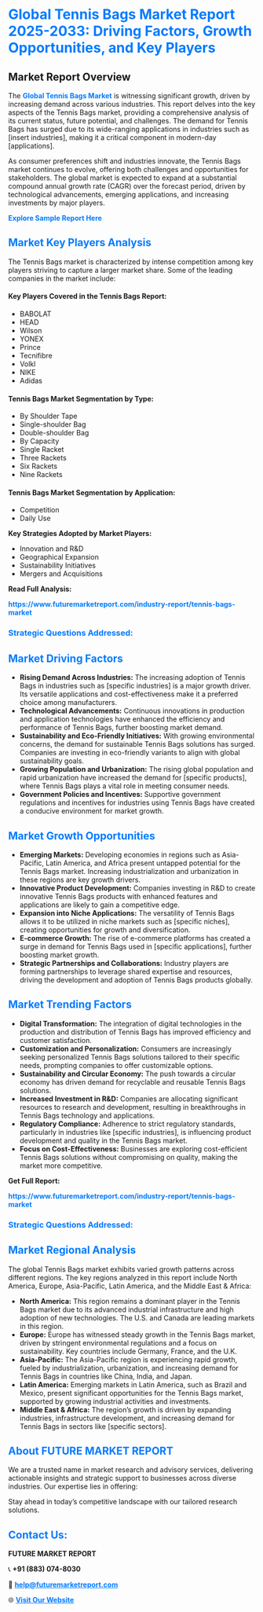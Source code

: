 <h1 style="color: #007BFF;">Global Tennis Bags Market Report 2025-2033: Driving Factors, Growth Opportunities, and Key Players</h1>

<section id="overview">
<h2>Market Report Overview</h2>
<p>The <a href="https://www.futuremarketreport.com/industry-report/tennis-bags-market" style="color: #007BFF; text-decoration: none;"><strong>Global Tennis Bags Market</strong></a> is witnessing significant growth, driven by increasing demand across various industries. This report delves into the key aspects of the Tennis Bags market, providing a comprehensive analysis of its current status, future potential, and challenges. The demand for Tennis Bags has surged due to its wide-ranging applications in industries such as [insert industries], making it a critical component in modern-day [applications].</p>
<p>As consumer preferences shift and industries innovate, the Tennis Bags market continues to evolve, offering both challenges and opportunities for stakeholders. The global market is expected to expand at a substantial compound annual growth rate (CAGR) over the forecast period, driven by technological advancements, emerging applications, and increasing investments by major players.</p>
</section>

<section id="overview">
<p><a href="https://www.futuremarketreport.com/request-sample/reportId=107082" style="color: #007BFF; text-decoration: none;"><strong>Explore Sample Report Here</strong></a></p>
</section>

<section id="key-players">
<h2 style="color: #007BFF;">Market Key Players Analysis</h2>
<p>The Tennis Bags market is characterized by intense competition among key players striving to capture a larger market share. Some of the leading companies in the market include:</p>
<h4>Key Players Covered in the Tennis Bags Report:</h4>
<ul><li>BABOLAT</li><li>HEAD</li><li>Wilson</li><li>YONEX</li><li>Prince</li><li>Tecnifibre</li><li>Volkl</li><li>NIKE</li><li>Adidas</li></ul>
<h4>Tennis Bags Market Segmentation by Type:</h4>
<ul><li>By Shoulder Tape</li><li>Single-shoulder Bag</li><li>Double-shoulder Bag</li><li>By Capacity</li><li>Single Racket</li><li>Three Rackets</li><li>Six Rackets</li><li>Nine Rackets</li></ul>

<h4>Tennis Bags Market Segmentation by Application:</h4>
<ul><li>Competition</li><li>Daily Use</li></ul>
<p><strong>Key Strategies Adopted by Market Players:</strong></p>
<ul>
<li>Innovation and R&D</li>
<li>Geographical Expansion</li>
<li>Sustainability Initiatives</li>
<li>Mergers and Acquisitions</li>
</ul>
</section>

<section>
<p><strong>Read Full Analysis: </strong></p><a href="https://www.futuremarketreport.com/industry-report/tennis-bags-market" style="color: #007BFF; text-decoration: none;"><strong>https://www.futuremarketreport.com/industry-report/tennis-bags-market</strong></a>
<h3 style="color: #007BFF;">Strategic Questions Addressed:</h3>
</section>

<section id="driving-factors">
<h2 style="color: #007BFF;">Market Driving Factors</h2>
<ul>
<li><strong>Rising Demand Across Industries:</strong> The increasing adoption of Tennis Bags in industries such as [specific industries] is a major growth driver. Its versatile applications and cost-effectiveness make it a preferred choice among manufacturers.</li>
<li><strong>Technological Advancements:</strong> Continuous innovations in production and application technologies have enhanced the efficiency and performance of Tennis Bags, further boosting market demand.</li>
<li><strong>Sustainability and Eco-Friendly Initiatives:</strong> With growing environmental concerns, the demand for sustainable Tennis Bags solutions has surged. Companies are investing in eco-friendly variants to align with global sustainability goals.</li>
<li><strong>Growing Population and Urbanization:</strong> The rising global population and rapid urbanization have increased the demand for [specific products], where Tennis Bags plays a vital role in meeting consumer needs.</li>
<li><strong>Government Policies and Incentives:</strong> Supportive government regulations and incentives for industries using Tennis Bags have created a conducive environment for market growth.</li>
</ul>
</section>

<section id="growth-opportunities">
<h2 style="color: #007BFF;">Market Growth Opportunities</h2>
<ul>
<li><strong>Emerging Markets:</strong> Developing economies in regions such as Asia-Pacific, Latin America, and Africa present untapped potential for the Tennis Bags market. Increasing industrialization and urbanization in these regions are key growth drivers.</li>
<li><strong>Innovative Product Development:</strong> Companies investing in R&D to create innovative Tennis Bags products with enhanced features and applications are likely to gain a competitive edge.</li>
<li><strong>Expansion into Niche Applications:</strong> The versatility of Tennis Bags allows it to be utilized in niche markets such as [specific niches], creating opportunities for growth and diversification.</li>
<li><strong>E-commerce Growth:</strong> The rise of e-commerce platforms has created a surge in demand for Tennis Bags used in [specific applications], further boosting market growth.</li>
<li><strong>Strategic Partnerships and Collaborations:</strong> Industry players are forming partnerships to leverage shared expertise and resources, driving the development and adoption of Tennis Bags products globally.</li>
</ul>
</section>

<section id="trending-factors">
<h2 style="color: #007BFF;">Market Trending Factors</h2>
<ul>
<li><strong>Digital Transformation:</strong> The integration of digital technologies in the production and distribution of Tennis Bags has improved efficiency and customer satisfaction.</li>
<li><strong>Customization and Personalization:</strong> Consumers are increasingly seeking personalized Tennis Bags solutions tailored to their specific needs, prompting companies to offer customizable options.</li>
<li><strong>Sustainability and Circular Economy:</strong> The push towards a circular economy has driven demand for recyclable and reusable Tennis Bags solutions.</li>
<li><strong>Increased Investment in R&D:</strong> Companies are allocating significant resources to research and development, resulting in breakthroughs in Tennis Bags technology and applications.</li>
<li><strong>Regulatory Compliance:</strong> Adherence to strict regulatory standards, particularly in industries like [specific industries], is influencing product development and quality in the Tennis Bags market.</li>
<li><strong>Focus on Cost-Effectiveness:</strong> Businesses are exploring cost-efficient Tennis Bags solutions without compromising on quality, making the market more competitive.</li>
</ul>
</section>

<section>
<p><strong>Get Full Report: </strong></p><a href="https://www.futuremarketreport.com/industry-report/tennis-bags-market" style="color: #007BFF; text-decoration: none;"><strong>https://www.futuremarketreport.com/industry-report/tennis-bags-market</strong></a>
<h3 style="color: #007BFF;">Strategic Questions Addressed:</h3>
</section>


<section id="regional-analysis">
<h2 style="color: #007BFF;">Market Regional Analysis</h2>
<p>The global Tennis Bags market exhibits varied growth patterns across different regions. The key regions analyzed in this report include North America, Europe, Asia-Pacific, Latin America, and the Middle East & Africa:</p>
<ul>
<li><strong>North America:</strong> This region remains a dominant player in the Tennis Bags market due to its advanced industrial infrastructure and high adoption of new technologies. The U.S. and Canada are leading markets in this region.</li>
<li><strong>Europe:</strong> Europe has witnessed steady growth in the Tennis Bags market, driven by stringent environmental regulations and a focus on sustainability. Key countries include Germany, France, and the U.K.</li>
<li><strong>Asia-Pacific:</strong> The Asia-Pacific region is experiencing rapid growth, fueled by industrialization, urbanization, and increasing demand for Tennis Bags in countries like China, India, and Japan.</li>
<li><strong>Latin America:</strong> Emerging markets in Latin America, such as Brazil and Mexico, present significant opportunities for the Tennis Bags market, supported by growing industrial activities and investments.</li>
<li><strong>Middle East & Africa:</strong> The region’s growth is driven by expanding industries, infrastructure development, and increasing demand for Tennis Bags in sectors like [specific sectors].</li>
</ul>
</section>

<footer>
<h2 style="color: #007BFF;">About FUTURE MARKET REPORT</h2>
<p>We are a trusted name in market research and advisory services, delivering actionable insights and strategic support to businesses across diverse industries. Our expertise lies in offering:</p>

<p>Stay ahead in today’s competitive landscape with our tailored research solutions.</p>

<h2 style="color: #007BFF;">Contact Us:</h2>
<p><strong>FUTURE MARKET REPORT</strong></p>
<p>📞 <strong>+91 (883) 074-8030</strong></p>
<p>📧 <strong><a href="mailto:help@futuremarketreport.com" style="color: #007BFF;">help@futuremarketreport.com</a></strong></p>
<p>🌐 <strong><a href="https://www.futuremarketreport.com/" style="color: #007BFF;">Visit Our Website</a></strong></p>
</footer>